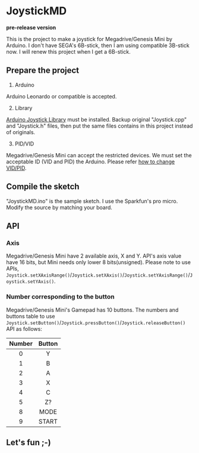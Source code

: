 # JoystickMD
**pre-release version**

This is the project to make a joystick for Megadrive/Genesis Mini by Arduino.
I don't have SEGA's 6B-stick, then I am using compatible 3B-stick now.
I will renew this project when I get a 6B-stick.

## Prepare the project
1. Arduino

Arduino Leonardo or compatible is accepted.

2. Library

[Arduino Joystick Library](https://github.com/MHeironimus/ArduinoJoystickLibrary/tree/version-2.0) must be installed.
Backup original "Joystick.cpp" and "Joystick.h" files, then put the same files contains in this project instead of originals.

3. PID/VID

Megadrive/Genesis Mini can accept the restricted devices.
We must set the acceptable ID (VID and PID) the Arduino.
Please refer [how to change VID/PID](https://forum.arduino.cc/index.php?topic=532127.0).

## Compile the sketch
"JoystickMD.ino" is the sample sketch.
I use the Sparkfun's pro micro.
Modify the source by matching your board.

## API
### Axis
Megadrive/Genesis Mini have 2 available axis, X and Y.
API's axis value have 16 bits, but Mini needs only lower 8 bits(unsigned).
Please note to use APIs, `Joystick.setXAxisRange()`/`Joystick.setXAxis()`/`Joystick.setYAxisRange()`/`Joystick.setYAxis()`.

### Number corresponding to the button
Megadrive/Genesis Mini's Gamepad has 10 buttons.
The numbers and buttons table to use `Joystick.setButton()`/`Joystick.pressButton()`/`Joystick.releaseButton()` API as follows:

|Number|Button|
|:-:|:-:|
|0|Y|
|1|B|
|2|A|
|3|X|
|4|C|
|5|Z?|
|8|MODE|
|9|START|

## Let's fun ;-)
